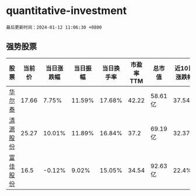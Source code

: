 # quantitative-investment

`最后更新时间：2024-01-12 11:06:30 +0800`

## 强势股票

|股票|当前价|当日涨跌幅|当日振幅|当日换手率|市盈率TTM|总市值|近10日涨跌幅|
|----|----|----|----|----|----|----|----|
|[华尔泰](https://xueqiu.com/S/SZ001217)|17.66|7.75%|11.59%|17.68%|42.22|58.61亿|37.54%|
|[清源股份](https://xueqiu.com/S/SH603628)|25.27|10.01%|11.89%|16.84%|37.2|69.19亿|32.37%|
|[富佳股份](https://xueqiu.com/S/SH603219)|16.5|-0.12%|9.02%|15.05%|34.54|92.63亿|22.4%|
